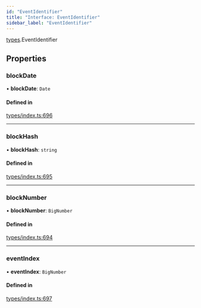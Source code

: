 ```yaml
---
id: "EventIdentifier"
title: "Interface: EventIdentifier"
sidebar_label: "EventIdentifier"
---
```


[types](../../../modules/Types/Types.md).EventIdentifier

## Properties

### blockDate

• **blockDate**: `Date`

#### Defined in

[types/index.ts:696](https://github.com/F-OBrien/polymesh-sdk/blob/012f1745/src/types/index.ts#L696)

___

### blockHash

• **blockHash**: `string`

#### Defined in

[types/index.ts:695](https://github.com/F-OBrien/polymesh-sdk/blob/012f1745/src/types/index.ts#L695)

___

### blockNumber

• **blockNumber**: `BigNumber`

#### Defined in

[types/index.ts:694](https://github.com/F-OBrien/polymesh-sdk/blob/012f1745/src/types/index.ts#L694)

___

### eventIndex

• **eventIndex**: `BigNumber`

#### Defined in

[types/index.ts:697](https://github.com/F-OBrien/polymesh-sdk/blob/012f1745/src/types/index.ts#L697)
